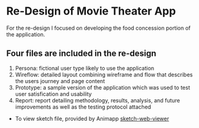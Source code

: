 # Re-Design of Movie Theater App
For the re-design I focused on developing the food concession portion of the application. 

## Four files are included in the re-design
1. Persona: fictional user type likely to use the application 
2. Wireflow: detailed layout combining wireframe and flow that describes the users journey and page content
3. Prototype: a sample version of the application which was used to test user satisfication and usability
4. Report: report detailing methodology, results, analysis, and future improvements as well as the testing protocol attached
* To view sketch file, provided by Animapp [sketch-web-viewer](https://animaapp.github.io/sketch-web-viewer/)
